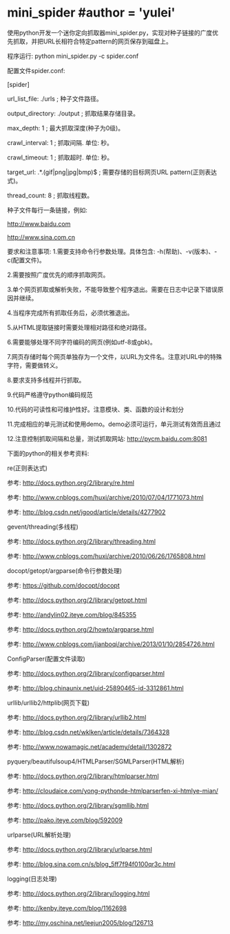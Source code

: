 # mini_spider  #__author__ = 'yulei'
使用python开发一个迷你定向抓取器mini_spider.py，实现对种子链接的广度优先抓取，并把URL长相符合特定pattern的网页保存到磁盘上。

程序运行: 
python mini_spider.py -c spider.conf 

配置文件spider.conf:

[spider] 

url_list_file: ./urls ; 种子文件路径。

output_directory: ./output ; 抓取结果存储目录。

max_depth: 1 ; 最大抓取深度(种子为0级)。

crawl_interval: 1 ; 抓取间隔. 单位: 秒。

crawl_timeout: 1 ; 抓取超时. 单位: 秒。

target_url: .*.(gif|png|jpg|bmp)$ ; 需要存储的目标网页URL pattern(正则表达式)。

thread_count: 8 ; 抓取线程数。

种子文件每行一条链接，例如: 

http://www.baidu.com 

http://www.sina.com.cn 


要求和注意事项: 
1.需要支持命令行参数处理。具体包含: -h(帮助)、-v(版本)、-c(配置文件)。

2.需要按照广度优先的顺序抓取网页。

3.单个网页抓取或解析失败，不能导致整个程序退出。需要在日志中记录下错误原因并继续。

4.当程序完成所有抓取任务后，必须优雅退出。

5.从HTML提取链接时需要处理相对路径和绝对路径。

6.需要能够处理不同字符编码的网页(例如utf-8或gbk)。

7.网页存储时每个网页单独存为一个文件，以URL为文件名。注意对URL中的特殊字符，需要做转义。

8.要求支持多线程并行抓取。

9.代码严格遵守python编码规范

10.代码的可读性和可维护性好。注意模块、类、函数的设计和划分

11.完成相应的单元测试和使用demo。demo必须可运行，单元测试有效而且通过

12.注意控制抓取间隔和总量，测试抓取网站: http://pycm.baidu.com:8081


下面的python的相关参考资料: 

re(正则表达式)

参考: http://docs.python.org/2/library/re.html

参考: http://www.cnblogs.com/huxi/archive/2010/07/04/1771073.html

参考: http://blog.csdn.net/jgood/article/details/4277902

gevent/threading(多线程)

参考: http://docs.python.org/2/library/threading.html

参考: http://www.cnblogs.com/huxi/archive/2010/06/26/1765808.html

docopt/getopt/argparse(命令行参数处理)

参考: https://github.com/docopt/docopt

参考: http://docs.python.org/2/library/getopt.html

参考: http://andylin02.iteye.com/blog/845355

参考: http://docs.python.org/2/howto/argparse.html

参考: http://www.cnblogs.com/jianboqi/archive/2013/01/10/2854726.html

ConfigParser(配置文件读取)

参考: http://docs.python.org/2/library/configparser.html

参考: http://blog.chinaunix.net/uid-25890465-id-3312861.html

urllib/urllib2/httplib(网页下载)

参考: http://docs.python.org/2/library/urllib2.html

参考: http://blog.csdn.net/wklken/article/details/7364328

参考: http://www.nowamagic.net/academy/detail/1302872

pyquery/beautifulsoup4/HTMLParser/SGMLParser(HTML解析)

参考: http://docs.python.org/2/library/htmlparser.html

参考: http://cloudaice.com/yong-pythonde-htmlparserfen-xi-htmlye-mian/

参考: http://docs.python.org/2/library/sgmllib.html

参考: http://pako.iteye.com/blog/592009

urlparse(URL解析处理)

参考: http://docs.python.org/2/library/urlparse.html

参考: http://blog.sina.com.cn/s/blog_5ff7f94f0100qr3c.html

logging(日志处理)

参考: http://docs.python.org/2/library/logging.html

参考: http://kenby.iteye.com/blog/1162698

参考: http://my.oschina.net/leejun2005/blog/126713
